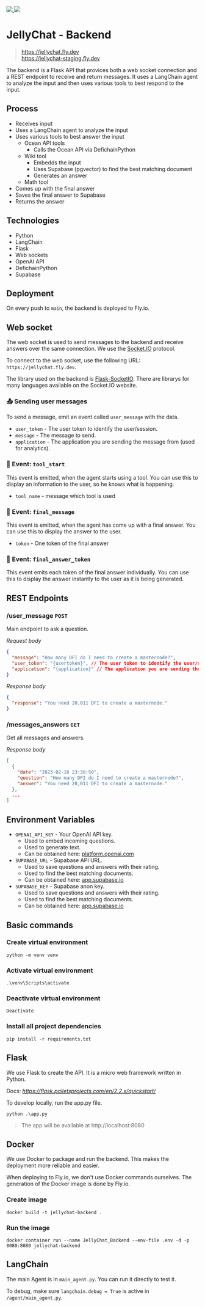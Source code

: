 <p>
  <a
    href="https://github.com/0ptim/JellyChat/actions/workflows/fly_production.yml"
  >
    <img
      src="https://github.com/0ptim/JellyChat/actions/workflows/fly_production.yml/badge.svg"
    />
  </a>
    <a
    href="https://github.com/0ptim/JellyChat/actions/workflows/fly_staging.yml"
  >
    <img
      src="https://github.com/0ptim/JellyChat/actions/workflows/fly_staging.yml/badge.svg"
    />
  </a>
</p>

# JellyChat - Backend

> https://jellychat.fly.dev  
> https://jellychat-staging.fly.dev

The backend is a Flask API that provices both a web socket connection and a REST endpoint to receive and return messages. It uses a LangChain agent to analyze the input and then uses various tools to best respond to the input.

## Process

- Receives input
- Uses a LangChain agent to analyze the input
- Uses various tools to best answer the input
  - Ocean API tools
    - Calls the Ocean API via DefichainPython
  - Wiki tool
    - Embedds the input
    - Uses Supabase (pgvector) to find the best matching document
    - Generates an answer
  - Math tool
- Comes up with the final answer
- Saves the final answer to Supabase
- Returns the answer

## Technologies

- Python
- LangChain
- Flask
- Web sockets
- OpenAI API
- DefichainPython
- Supabase

## Deployment

On every push to `main`, the backend is deployed to Fly.io.

## Web socket

The web socket is used to send messages to the backend and receive answers over the same connection. We use the [Socket.IO](https://socket.io/) protocol.

To connect to the web socket, use the following URL: `https://jellychat.fly.dev`.

The library used on the backend is [Flask-SocketIO](https://flask-socketio.readthedocs.io/en/latest/). There are librarys for many languages available on the Socket.IO website.

### 📤 Sending user messages

To send a message, emit an event called `user_message` with the data.

- `user_token` - The user token to identify the user/session.
- `message` - The message to send.
- `application` - The application you are sending the message from (used for analytics).

### 🔔 Event: `tool_start`

This event is emitted, when the agent starts using a tool. You can use this to display an information to the user, so he knows what is happening.

- `tool_name` - message which tool is used

### 🔔 Event: `final_message`

This event is emitted, when the agent has come up with a final answer. You can use this to display the answer to the user.

- `token` - One token of the final answer

### 🔔 Event: `final_answer_token`

This event emits each token of the final answer individually. You can use this to display the answer instantly to the user as it is being generated.

## REST Endpoints

### /user_message `POST`

Main endpoint to ask a question.

_Request body_

```json
{
  "message": "How many DFI do I need to create a masternode?",
  "user_token": "{usertoken}", // The user token to identify the user/session.
  "application": "{application}" // The application you are sending the message from (used for analytics).
}
```

_Response body_

```json
{
  "response": "You need 20,011 DFI to create a masternode."
}
```

### /messages_answers `GET`

Get all messages and answers.

_Response body_

```json
[
  {
    "date": "2023-02-18 23:38:50",
    "question": "How many DFI do I need to create a masternode?",
    "answer": "You need 20,011 DFI to create a masternode."
  },
  ...
]
```

## Environment Variables

- `OPENAI_API_KEY` - Your OpenAI API key.
  - Used to embed incoming questions.
  - Used to generate text.
  - Can be obtained here: [platform.openai.com](https://platform.openai.com/)
- `SUPABASE_URL` - Supabase API URL.
  - Used to save questions and answers with their rating.
  - Used to find the best matching documents.
  - Can be obtained here: [app.supabase.io](https://app.supabase.com/)
- `SUPABASE_KEY` - Supabase anon key.
  - Used to save questions and answers with their rating.
  - Used to find the best matching documents.
  - Can be obtained here: [app.supabase.io](https://app.supabase.com/)

## Basic commands

### Create virtual environment

```
python -m venv venv
```

### Activate virtual environment

```
.\venv\Scripts\activate
```

### Deactivate virtual environment

```
Deactivate
```

### Install all project dependencies

```
pip install -r requirements.txt
```

## Flask

We use Flask to create the API. It is a micro web framework written in Python.

_Docs: https://flask.palletsprojects.com/en/2.2.x/quickstart/_

To develop locally, run the app.py file.

```
python .\app.py
```

> The app will be available at http://localhost:8080

## Docker

We use Docker to package and run the backend. This makes the deployment more reliable and easier.

When deploying to Fly.io, we don't use Docker commands ourselves. The generation of the Docker image is done by Fly.io.

### Create image

```
docker build -t jellychat-backend .
```

### Run the image

```
docker container run --name JellyChat_Backend --env-file .env -d -p 8080:8080 jellychat-backend
```

## LangChain

The main Agent is in `main_agent.py`. You can run it directly to test it.

To debug, make sure `langchain.debug = True` is active in `/agent/main_agent.py`.
